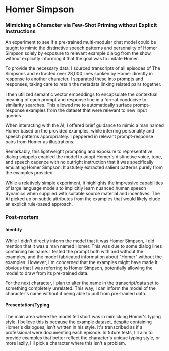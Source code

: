 Homer Simpson
=============

### Mimicking a Character via Few-Shot Priming without Explicit Instructions

An experiment to see if a pre-trained multi-modular chat model could be taught to mimic the distinctive speech patterns and personality of Homer Simpson solely by exposure to relevant example dialog from the show, without explicitly informing it that the goal was to imitate Homer.

To provide the necessary data, I sourced transcripts of all episodes of The Simpsons and extracted over 28,000 lines spoken by Homer directly in response to another character. I separated these into prompts and responses, taking care to retain the metadata linking related pairs together.

I then utilized semantic vector embeddings to encapsulate the contextual meaning of each prompt and response line in a format conducive to similarity searches. This allowed me to automatically surface prompt-response examples from the dataset that were relevant to new input queries. 

When interacting with the AI, I offered brief guidance to mimic a man named Homer based on the provided examples, while inferring personality and speech patterns appropriately. I peppered in relevant prompt-response pairs from Homer as illustrations.

Remarkably, this lightweight prompting and exposure to representative dialog snippets enabled the model to adopt Homer's distinctive voice, tone, and speech cadence with no outright instruction that it was specifically emulating Homer Simpson. It astutely extracted salient patterns purely from the examples provided.

While a relatively simple experiment, it highlights the impressive capabilities of large language models to implicitly learn nuanced human speech dynamics when supplied with suitable source material and incentives. The AI picked up on subtle attributes from the examples that would likely elude an explicit rule-based approach.

### Post-mortem
#### Identity
While I didn't directly inform the model that it was Homer Simpson, I did mention that it was a man named Homer. This was due to some dialog lines containing his name. I tested the prompt both with and without the examples, and the model fabricated information about "Homer" without the examples. However, I'm concerned that the examples might have made it obvious that I was referring to Homer Simpson, potentially allowing the model to draw from its pre-trained data.

For the next character, I plan to alter the name in the transcript/data set to something completely unrelated. This way, I can inform the model of the character's name without it being able to pull from pre-trained data.

#### Presentation/Typing
The main area where the model fell short was in mimicking Homer's typing style. I believe this is because the example dataset, despite containing Homer's dialogues, isn't written in his style. It's transcribed as if a professional were documenting each episode. In future tests, I'll aim to provide examples that better reflect the character's unique typing style, or more lazily, I'll pick a character where this isn't a problem.